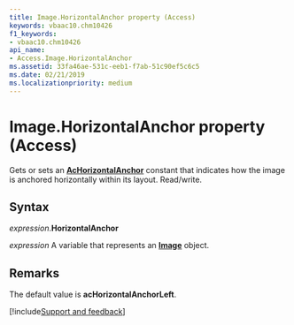 ```yaml
---
title: Image.HorizontalAnchor property (Access)
keywords: vbaac10.chm10426
f1_keywords:
- vbaac10.chm10426
api_name:
- Access.Image.HorizontalAnchor
ms.assetid: 33fa46ae-531c-eeb1-f7ab-51c90ef5c6c5
ms.date: 02/21/2019
ms.localizationpriority: medium
---
```



# Image.HorizontalAnchor property (Access)

Gets or sets an **[AcHorizontalAnchor](Access.AcHorizontalAnchor.md)** constant that indicates how the image is anchored horizontally within its layout. Read/write.


## Syntax

_expression_.**HorizontalAnchor**

_expression_ A variable that represents an **[Image](Access.Image.md)** object.


## Remarks

The default value is **acHorizontalAnchorLeft**.


[!include[Support and feedback](~/includes/feedback-boilerplate.md)]